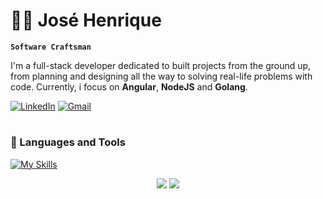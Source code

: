 # 🐱‍👓 José Henrique

**`Software Craftsman`**

I'm a full-stack developer dedicated to built projects from the ground up, from planning and designing all the way to solving real-life problems with code. Currently, i focus on **Angular**, **NodeJS** and **Golang**.

[![LinkedIn](https://img.shields.io/badge/Linkedin-0077B5?style=for-the-badge&logo=linkedin&logoColor=white)](https://www.linkedin.com/in/josehenriquepg/) [![Gmail](https://img.shields.io/badge/Gmail-D14836?style=for-the-badge&logo=gmail&logoColor=white&link=mailto:hpereira012@gmail.com)](mailto:hpereira012@gmail.com)

#

### 🧰 Languages and Tools

[![My Skills](https://skillicons.dev/icons?i=html,css,js,go,python,ruby,ts,angular,nodejs,nest,postgres,mysql,mongodb,git&theme=dark)](https://skillicons.dev)

<div align="center">
  <img src="https://github-readme-stats.vercel.app/api/top-langs/?username=josehenriquepg&langs_count=8&theme=dark&hide=html,css&hide_title=true&layout=compact&border_radius=15&hide_border=true"/>
  <img src="https://github-readme-streak-stats.herokuapp.com/?user=josehenriquepg&theme=github-dark-blue&hide_border=true&border_radius=15&locale=pt_BR&date_format=j%2Fn%5B%2FY%5D" />
</div>